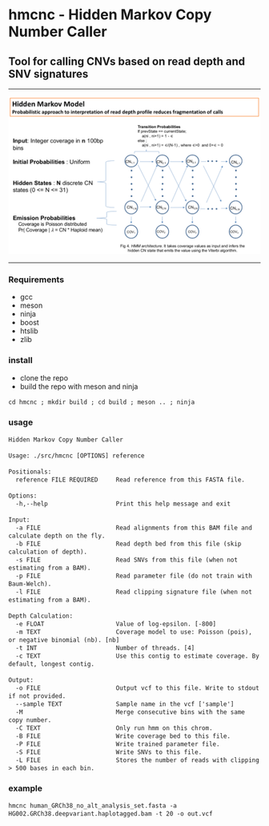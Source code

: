 # hmcnc - Hidden Markov Copy Number Caller
## Tool for calling CNVs based on read depth and SNV signatures

---

![HMM model](pre_hmm.model.png)

---

### Requirements
- gcc
- meson
- ninja
- boost
- htslib
- zlib

### install
- clone the repo
- build the repo with meson and ninja

```
cd hmcnc ; mkdir build ; cd build ; meson .. ; ninja
```

### usage
```
Hidden Markov Copy Number Caller

Usage: ./src/hmcnc [OPTIONS] reference

Positionals:
  reference FILE REQUIRED     Read reference from this FASTA file.

Options:
  -h,--help                   Print this help message and exit

Input:
  -a FILE                     Read alignments from this BAM file and calculate depth on the fly.
  -b FILE                     Read depth bed from this file (skip calculation of depth).
  -s FILE                     Read SNVs from this file (when not estimating from a BAM).
  -p FILE                     Read parameter file (do not train with Baum-Welch).
  -l FILE                     Read clipping signature file (when not estimating from a BAM).

Depth Calculation:
  -e FLOAT                    Value of log-epsilon. [-800]
  -m TEXT                     Coverage model to use: Poisson (pois), or negative binomial (nb). [nb]
  -t INT                      Number of threads. [4]
  -c TEXT                     Use this contig to estimate coverage. By default, longest contig.

Output:
  -o FILE                     Output vcf to this file. Write to stdout if not provided.
  --sample TEXT               Sample name in the vcf ['sample']
  -M                          Merge consecutive bins with the same copy number.
  -C TEXT                     Only run hmm on this chrom.
  -B FILE                     Write coverage bed to this file.
  -P FILE                     Write trained parameter file.
  -S FILE                     Write SNVs to this file.
  -L FILE                     Stores the number of reads with clipping > 500 bases in each bin.

```
### example

```
hmcnc human_GRCh38_no_alt_analysis_set.fasta -a HG002.GRCh38.deepvariant.haplotagged.bam -t 20 -o out.vcf
```
